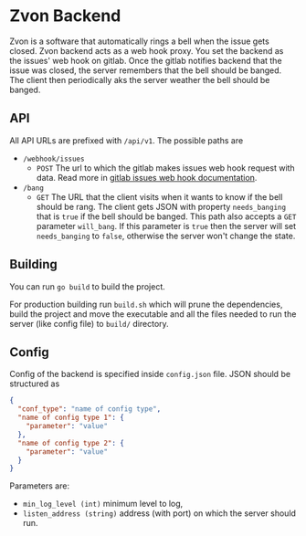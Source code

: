 # Zvon Backend
Zvon is a software that automatically rings a bell when the issue gets closed.
Zvon backend acts as a web hook proxy. You set the backend as the issues' web hook on gitlab. Once the gitlab
notifies backend that the issue was closed, the server remembers that the bell should be banged. The client then 
periodically aks the server weather the bell should be banged.

## API
All API URLs are prefixed with `/api/v1`. The possible paths are
- `/webhook/issues`
    - `POST` The url to which the gitlab makes issues web hook request with data. Read
    more in [gitlab issues web hook documentation](https://docs.gitlab.com/ee/user/project/integrations/webhooks.html#issues-events).
- `/bang`
    - `GET` The URL that the client visits when it wants to know if the bell should be rang. The client gets JSON with 
    property `needs_banging` that is `true` if the bell should be banged. This path also accepts a `GET` parameter 
    `will_bang`. If this parameter is `true` then the server will set `needs_banging` to `false`, otherwise the server
    won't change the state.

## Building
You can run `go build` to build the project. 

For production building run `build.sh` which will prune the dependencies, build the project 
and move the executable and all the files needed to run the server
(like config file) to `build/` directory. 

## Config
Config of the backend is specified inside `config.json` file. JSON should be structured as
```json
{
  "conf_type": "name of config type",
  "name of config type 1": {
    "parameter": "value"  
  },
  "name of config type 2": {
    "parameter": "value"
  }
}
```

Parameters are:
- `min_log_level (int)` minimum level to log,
- `listen_address (string)` address (with port) on which the server should run. 
